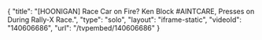 {
    "title": "[HOONIGAN] Race Car on Fire? Ken Block #AINTCARE, Presses on During Rally-X Race.",
    "type": "solo",
    "layout": "iframe-static",
    "videoId": "140606686",
    "url": "\/tvpembed\/140606686"
}